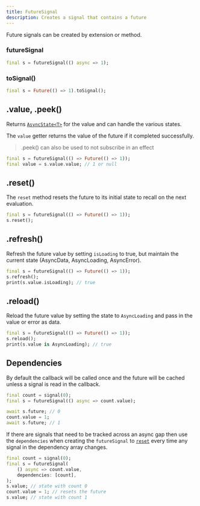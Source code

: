 ```yaml
---
title: FutureSignal
description: Creates a signal that contains a future
---
```


Future signals can be created by extension or method.

### futureSignal

```dart
final s = futureSignal(() async => 1);
```

### toSignal()

```dart
final s = Future(() => 1).toSignal();
```

## .value, .peek()

Returns [`AsyncState<T>`](/signals.dart/dart/async/state) for the value and can handle the various states.

The `value` getter returns the value of the future if it completed successfully.

> .peek() can also be used to not subscribe in an effect

```dart
final s = futureSignal(() => Future(() => 1));
final value = s.value.value; // 1 or null
```

## .reset()

The `reset` method resets the future to its initial state to recall on the next evaluation.

```dart
final s = futureSignal(() => Future(() => 1));
s.reset();
```

## .refresh()

Refresh the future value by setting `isLoading` to true, but maintain the current state (AsyncData, AsyncLoading, AsyncError).

```dart
final s = futureSignal(() => Future(() => 1));
s.refresh();
print(s.value.isLoading); // true
```

## .reload()

Reload the future value by setting the state to `AsyncLoading` and pass in the value or error as data.

```dart
final s = futureSignal(() => Future(() => 1));
s.reload();
print(s.value is AsyncLoading); // true
```

## Dependencies

By default the callback will be called once and the future will be cached unless a signal is read in the callback.

```dart
final count = signal(0);
final s = futureSignal(() async => count.value);

await s.future; // 0
count.value = 1;
await s.future; // 1
```

If there are signals that need to be tracked across an async gap then use the `dependencies` when creating the `futureSignal` to [`reset`](#.reset()) every time any signal in the dependency array changes.

```dart
final count = signal(0);
final s = futureSignal(
    () async => count.value,
    dependencies: [count],
);
s.value; // state with count 0
count.value = 1; // resets the future
s.value; // state with count 1
```
